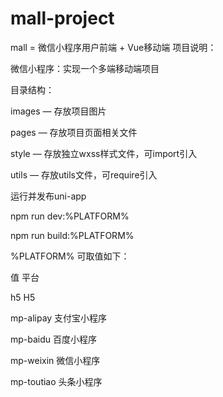 # mall-project
mall = 微信小程序用户前端 + Vue移动端
项目说明：

微信小程序：实现一个多端移动端项目

目录结构：

images — 存放项目图片

pages — 存放项目页面相关文件

style — 存放独立wxss样式文件，可import引入

utils — 存放utils文件，可require引入

运行并发布uni-app

npm run dev:%PLATFORM%

npm run build:%PLATFORM%

%PLATFORM% 可取值如下：


值	平台

h5	H5

mp-alipay	支付宝小程序

mp-baidu	百度小程序

mp-weixin	微信小程序

mp-toutiao	头条小程序
